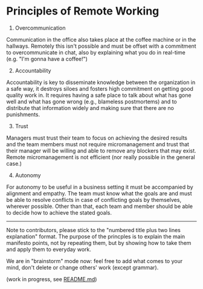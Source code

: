 # Principles of Remote Working

1. Overcommunication

Communication in the office also takes place at the coffee machine or in the hallways. Remotely this isn't possible and must be offset with a commitment to overcommunicate in chat, also by explaining what you do in real-time (e.g. "I'm gonna have a coffee!")

2. Accountability

Accountability is key to disseminate knowledge between the organization in a safe way, it destroys siloes and fosters high commitment on getting good quality work in. It requires having a safe place to talk about what has gone well and what has gone wrong (e.g., blameless postmortems) and to distribute that information widely and making sure that there are no punishments.

3. Trust

Managers must trust their team to focus on achieving the desired results and the team members must not require micromanagement and trust that their manager will be willing and able to remove any blockers that may exist. Remote micromanagement is not efficient (nor really possible in the general case.)

4. Autonomy

For autonomy to be useful in a business setting it must be accompanied by alignment and empathy. The team must know what the goals are and must be able to resolve conflicts in case of conflicting goals by themselves, wherever possible. Other than that, each team and member should be able to decide how to achieve the stated goals.


---

Note to contributors, please stick to the "numbered title plus two lines explanation" format. The purpose of the princples is to explain the main manifesto points, not by repeating them, but by showing how to take them and apply them to everyday work.

We are in "brainstorm" mode now: feel free to add what comes to your mind, don't delete or change others' work (except grammar).

(work in progress, see [README.md](./README.md))
